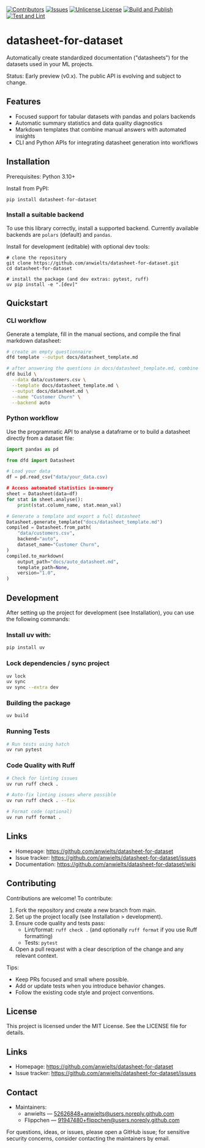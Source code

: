 [![Contributors][contributors-shield]][contributors-url]
[![Issues][issues-shield]][issues-url]
[![Unlicense License][license-shield]][license-url]
[![Build and Publish](https://github.com/anwielts/datasheet-for-dataset/actions/workflows/build_and_publish.yml/badge.svg)](https://github.com/anwielts/datasheet-for-dataset/actions/workflows/build_and_publish.yml) [![Test and Lint](https://github.com/anwielts/datasheet-for-dataset/actions/workflows/test_and_lint.yml/badge.svg)](https://github.com/anwielts/datasheet-for-dataset/actions/workflows/test_and_lint.yml)
# datasheet-for-dataset

Automatically create standardized documentation ("datasheets") for the datasets used in your ML projects.

Status: Early preview (v0.x). The public API is evolving and subject to change.

## Features
- Focused support for tabular datasets with pandas and polars backends
- Automatic summary statistics and data quality diagnostics
- Markdown templates that combine manual answers with automated insights
- CLI and Python APIs for integrating datasheet generation into workflows

## Installation
Prerequisites: Python 3.10+

Install from PyPI:
```
pip install datasheet-for-dataset
```

### Install a suitable backend
To use this library correctly, install a supported backend. Currently available backends are `polars` (default) and `pandas`.

Install for development (editable) with optional dev tools:
```
# clone the repository
git clone https://github.com/anwielts/datasheet-for-dataset.git
cd datasheet-for-dataset

# install the package (and dev extras: pytest, ruff)
uv pip install -e ".[dev]"
```

## Quickstart

### CLI workflow
Generate a template, fill in the manual sections, and compile the final markdown datasheet:

```bash
# create an empty questionnaire
dfd template --output docs/datasheet_template.md

# after answering the questions in docs/datasheet_template.md, combine it with a dataset
dfd build \
  --data data/customers.csv \
  --template docs/datasheet_template.md \
  --output docs/datasheet.md \
  --name "Customer Churn" \
  --backend auto
```

### Python workflow
Use the programmatic API to analyse a dataframe or to build a datasheet directly from a dataset file:

```python
import pandas as pd

from dfd import Datasheet

# Load your data
df = pd.read_csv("data/your_data.csv)

# Access automated statistics in-memory
sheet = Datasheet(data=df)
for stat in sheet.analyse():
    print(stat.column_name, stat.mean_val)

# Generate a template and export a full datasheet
Datasheet.generate_template("docs/datasheet_template.md")
compiled = Datasheet.from_path(
    "data/customers.csv",
    backend="auto",
    dataset_name="Customer Churn",
)
compiled.to_markdown(
    output_path="docs/auto_datasheet.md",
    template_path=None,
    version="1.0",
)
```

## Development
After setting up the project for development (see Installation), you can use the following commands:

### Install uv with:
```bash
pip install uv
```
### Lock dependencies / sync project
```bash
uv lock
uv sync
uv sync --extra dev
```

### Building the package
```bash
uv build
```

### Running Tests
```bash
# Run tests using hatch
uv run pytest
```

### Code Quality with Ruff
```bash
# Check for linting issues
uv run ruff check .

# Auto-fix linting issues where possible
uv run ruff check . --fix

# Format code (optional)
uv run ruff format .
```

## Links
- Homepage: https://github.com/anwielts/datasheet-for-dataset
- Issue tracker: https://github.com/anwielts/datasheet-for-dataset/issues
- Documentation: https://github.com/anwielts/datasheet-for-dataset/wiki

## Contributing
Contributions are welcome! To contribute:
1. Fork the repository and create a new branch from main.
2. Set up the project locally (see Installation > development).
3. Ensure code quality and tests pass:
   - Lint/format: `ruff check .` (and optionally `ruff format` if you use Ruff formatting)
   - Tests: `pytest`
4. Open a pull request with a clear description of the change and any relevant context.

Tips:
- Keep PRs focused and small where possible.
- Add or update tests when you introduce behavior changes.
- Follow the existing code style and project conventions.

## License
This project is licensed under the MIT License. See the LICENSE file for details.

## Links
- Homepage: https://github.com/anwielts/datasheet-for-dataset
- Issue tracker: https://github.com/anwielts/datasheet-for-dataset/issues

## Contact
- Maintainers: 
  - anwielts — 52626848+anwielts@users.noreply.github.com
  - Flippchen — 91947480+flippchen@users.noreply.github.com

For questions, ideas, or issues, please open a GitHub issue; for sensitive security concerns, consider contacting the maintainers by email.


[contributors-shield]: https://img.shields.io/github/contributors/anwielts/datasheet-for-dataset.svg?style=for-the-badge
[contributors-url]: https://github.com/anwielts/datasheet-for-dataset/graphs/contributors
[issues-shield]: https://img.shields.io/github/issues/anwielts/datasheet-for-dataset.svg?style=for-the-badge
[issues-url]: https://github.com/anwielts/datasheet-for-dataset/issues
[license-shield]: https://img.shields.io/github/license/anwielts/datasheet-for-dataset.svg?style=for-the-badge
[license-url]: https://github.com/anwielts/datasheet-for-dataset/blob/main/LICENSE
